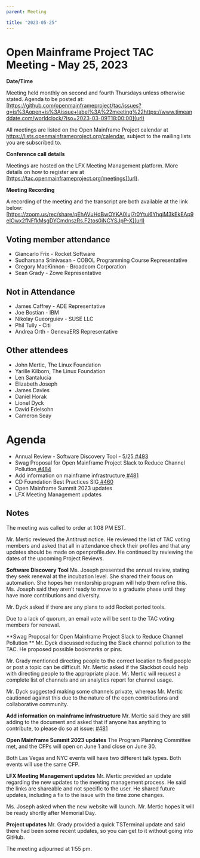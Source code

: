 ```yaml
---
parent: Meeting

title: "2023-05-25"
---
```


# Open Mainframe Project TAC Meeting - May 25, 2023

**Date/Time**

Meeting held monthly on second and fourth Thursdays unless otherwise stated. Agenda to be posted at: [https://github.com/openmainframeproject/tac/issues?q=is%3Aopen+is%3Aissue+label%3A%22meeting%22https://www.timeanddate.com/worldclock/?iso=2023-03-09T18:00:00](url)

All meetings are listed on the Open Mainframe Project calendar at https://lists.openmainframeproject.org/calendar, subject to the mailing lists you are subscribed to.

**Conference call details**

Meetings are hosted on the LFX Meeting Management platform. More details on how to register are at [https://tac.openmainframeproject.org/meetings](url).

**Meeting Recording**

A recording of the meeting and the transcript are both available at the link below:
[https://zoom.us/rec/share/pEhAVuHdBwOYKA0Iuj7r0Ytui6YhqiM3kEkEAp9eIOwx2fNFfkMsgDYCmdnszRs.F2tos0iNCYSJpP-X](url)


## Voting member attendance



* Giancarlo Frix - Rocket Software
* Sudharsana Srinivasan - COBOL Programming Course Representative
* Gregory MacKinnon - Broadcom Corporation
* Sean Grady - Zowe Representative

  	

## Not in Attendance



* James Caffrey - ADE Representative
* Joe Bostian - IBM
* Nikolay Gueorguiev - SUSE LLC
* Phil Tully - Citi
* Andrea Orth - GenevaERS Representative 



## Other attendees



* John Mertic, The Linux Foundation
* Yarille Kilborn, The Linux Foundation
* Len Santalucia
* Elizabeth Joseph
* James Davies
* Daniel Horak
* Lionel Dyck
* David Edelsohn
* Cameron Seay 



# Agenda



* Annual Review - Software Discovery Tool - 5/25[ #493](https://github.com/openmainframeproject/tac/issues/493)
* Swag Proposal for Open Mainframe Project Slack to Reduce Channel Pollution[ #484](https://github.com/openmainframeproject/tac/issues/484)
* Add information on mainframe infrastructure[ #481](https://github.com/openmainframeproject/tac/pull/481)
* CD Foundation Best Practices SIG[ #460](https://github.com/openmainframeproject/tac/issues/460)
* Open Mainframe Summit 2023 updates
* LFX Meeting Management updates 
 


## Notes

The meeting was called to order at 1:08 PM EST. 
 
Mr. Mertic reviewed the Antitrust notice. He reviewed the list of TAC voting members and asked that all in attendance check their profiles and that any updates should be made on openprofile.dev. He continued by reviewing the dates of the upcoming Project Reviews. 
 
**Software Discovery Tool** Ms. Joseph presented the annual review, stating they seek renewal at the incubation level. She shared their focus on automation. She hopes her mentorship program will help them refine this. Ms. Joseph said they aren’t ready to move to a graduate phase until they have more contributions and diversity.  
 
Mr. Dyck asked if there are any plans to add Rocket ported tools.  
 
Due to a lack of quorum, an email vote will be sent to the TAC voting members for renewal. 
 
**Swag Proposal for Open Mainframe Project Slack to Reduce Channel Pollution ** Mr. Dyck discussed reducing the Slack channel pollution to the TAC. He proposed possible bookmarks or pins. 
 
Mr. Grady mentioned directing people to the correct location to find people or post a topic can be difficult. Mr. Mertic asked if the Slackbot could help with directing people to the appropriate place. Mr. Mertic will request a complete list of channels and an analytics report for channel usage.  
 
Mr. Dyck suggested making some channels private, whereas Mr. Mertic cautioned against this due to the nature of the open contributions and collaborative community. 
 
**Add information on mainframe infrastructure** Mr. Mertic said they are still adding to the document and asked that if anyone has anything to contribute, to please do so at issue:  [#481](https://github.com/openmainframeproject/tac/pull/481) 
 
**Open Mainframe Summit 2023 updates** The Program Planning Committee met, and the CFPs will open on June 1 and close on June 30. 

Both Las Vegas and NYC events will have two different talk types. Both events will use the same CFP. 
 
**LFX Meeting Management updates** Mr. Mertic provided an update regarding the new updates to the meeting management process. He said the links are shareable and not specific to the user. He shared future updates, including a fix to the issue with the time zone changes.  


Ms. Joseph asked when the new website will launch. Mr. Mertic hopes it will be ready shortly after Memorial Day.

**Project updates** Mr. Grady provided a quick TSTerminal update and said there had been some recent updates, so you can get to it without going into GitHub.

The meeting adjourned at 1:55 pm. 

